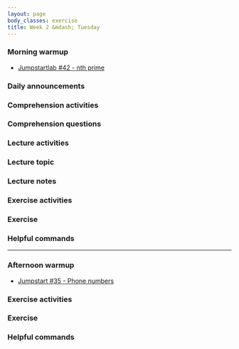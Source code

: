 ```yaml
---
layout: page
body_classes: exercise
title: Week 2 &mdash; Tuesday
---
```


### Morning warmup

* [Jumpstartlab #42 - nth prime](https://github.com/JumpstartLab/warmup-exercises/tree/master/42-nth-prime)

### Daily announcements
### Comprehension activities
### Comprehension questions
### Lecture activities
### Lecture topic
### Lecture notes
### Exercise activities
### Exercise
### Helpful commands

***

### Afternoon warmup

* [Jumpstart #35 - Phone numbers](https://github.com/JumpstartLab/warmup-exercises/tree/master/35-phone-numbers)

### Exercise activities
### Exercise
### Helpful commands